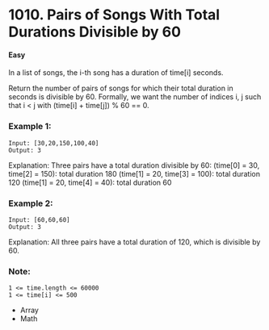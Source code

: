 # 1010. Pairs of Songs With Total Durations Divisible by 60
#### Easy

In a list of songs, the i-th song has a duration of time[i] seconds. 

Return the number of pairs of songs for which their total duration in seconds is divisible by 60.  Formally, we want the number of indices i, j such that i < j with (time[i] + time[j]) % 60 == 0.

 

### Example 1:
```
Input: [30,20,150,100,40]
Output: 3
```
Explanation: Three pairs have a total duration divisible by 60:
(time[0] = 30, time[2] = 150): total duration 180
(time[1] = 20, time[3] = 100): total duration 120
(time[1] = 20, time[4] = 40): total duration 60

### Example 2:

```
Input: [60,60,60]
Output: 3
```
Explanation: All three pairs have a total duration of 120, which is divisible by 60.
 

### Note:

```
1 <= time.length <= 60000
1 <= time[i] <= 500
```

* Array
* Math